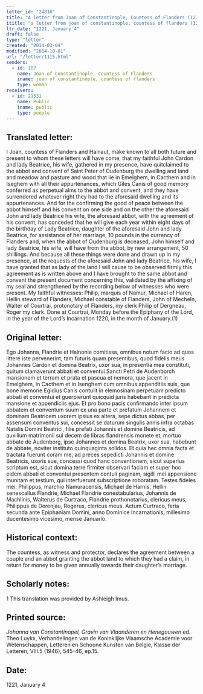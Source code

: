 ```yaml
---
letter_id: "24816"
title: "A letter from Joan of Constantinople, Countess of Flanders (1221, January 4)"
ititle: "a letter from joan of constantinople, countess of flanders (1221, january 4)"
ltr_date: "1221, January 4"
draft: false
type: "letter"
created: "2014-03-04"
modified: "2014-10-01"
url: "/letter/1115.html"
senders:
  - id: 107
    name: Joan of Constantinople, Countess of Flanders
    iname: joan of constantinople, countess of flanders
    type: woman
receivers:
  - id: 21531
    name: Public
    iname: public
    type: people
---
```

<h2> Translated letter:</h2>I Joan, countess of Flanders and Hainaut, make known to all both future and present to whom these letters will have come, that my faithful John Cardon and lady Beatrice, his wife, gathered in my presence, have quitclaimed to the abbot and convent of Saint Peter of Oudenburg the dwelling and land and meadow and pasture and wood that lie in Emelghem, in Cacthem and in Iseghem with all their appurtenances, which Giles Canis of good memory conferred as perpetual alms to the abbot and convent, and they have surrendered whatever right they had to the aforesaid dwelling and its appurtenances.  And for the confirming the good of peace between the abbot himself and his convent on one side and on the other the aforesaid John and lady Beatrice his wife, the aforesaid abbot, with the agreement of his convent, has conceded that he will give each year within eight days of the birthday of Lady Beatrice, daughter of the aforesaid John and lady Beatrice, for assistance of her marriage, 10 pounds in the currency of Flanders and, when the abbot of Oudenburg is deceased, John himself and lady Beatrice, his wife, will have from the abbot, by new arrangement, 50 shillings.
	And because all these things were done and drawn up in my presence, at the requests of the aforesaid John and lady Beatrice, his wife, I have granted that as lady of the land I will cause to be observed firmly this agreement as is written above and I have brought to the same abbot and convent the present document concerning this, validated by the affixing of my seal and strengthened by the recording below of witnesses who were present.  My faithful witnesses:  Philip, marquis of Namur, Michael of Haren, Hellin steward of Flanders, Michael constable of Flanders, John of Mecheln, Walter of Courtrai, protonotary of Flanders, my clerk Philip of Dergneau, Roger my clerk.
	Done at Courtrai, Monday before the Epiphany of the Lord, in the year of the Lord’s Incarnation 1220, in the month of January.(1)
<h2 class="mt-4"> Original letter:</h2>Ego Johanna, Flandrie et Hainonie comitissa, omnibus notum facio ad quos littere iste pervenerint, tam futuris quam presentibus, quod fidelis meus Johannes Cardon et domina Beatrix, uxor sua, in presentia mea constituti, quitum clamaverunt abbati et conventui Sancti Petri de Audenborch mansionem et terram et prata et pascua et nemora, que jacent in Emelghem, in Cacthem et in Isenghem cum omnibus appenditiis suis, que bone memorie Egidius Canis contulit in elemosinam perpetuam predicto abbati et conventui et guerpierunt quicquid juris habebant in predicta mansione et appendiciis ejus. Et pro bono pacis confirmando inter ipsum abbatem et conventum suum ex una parte et prefatum Johannem et dominam Beatricem uxorem ipsius ex altera, sepe dictus abbas, per assensum conventus sui, concessit se daturum singulis annis infra octabas Natalis Domini Beatrici, filie prefati Johannis et domine Beatricis, ad auxilium matrimonii sui decem de libras flandrensis monete et, mortuo abbate de Audenborg, ipse Johannes et domina Beatrix, uxor sua, habebunt de abbate, noviter instituto quinquaginta solidos.
Et quia hec omnia facta et tractata  fuerunt coram me, ad preces sepedicti Johannis et domine Beatricis, uxoris sue, concessi quod hanc conventionem, sicut superius scriptum est, sicut domina terre firmiter observari faciam et super hoc eidem abbati et conventui presentem contuli paginam, sigilli mei appensione munitam et testium, qui interfuerunt subscriptione roboratam. Testes fideles mei: Philippus, marchio Namuracensis, Michael de Harnis, Hellin senescallus Flandrie, Michael Flandrie conestabularius, Johannis de Machlinis, Walterus de Curtraco, Flandrie prothonotarius, clericus meus, Philippus de Derenjau, Rogerus, clericus meus.
Actum Curtraco, feria secunda ante Epiphaniam Domini, anno Dominice Incarnationis, millesimo ducentesimo vicesimo, mense Januario.
<h2 class="mt-4"> Historical context:</h2>The countess, as witness and protector, declares the agreement between a couple and an abbot granting the abbot land to which they had a claim, in return for money to be given annually towards their daughter’s marriage.
<h2 class="mt-4"> Scholarly notes:</h2>1 This translation was provided by Ashleigh Imus.
<h2 class="mt-4"> Printed source:</h2><p><em>Johanna van Constantinopel, Gravin van Vlaanderen en Henegouwen</em> ed. Theo Luykx, Verhandelingen van de Koninklijke Vlaamsche Academie voor Wetenschappen, Letteren en Schoone Kunsten van Belgie, Klasse der Letteren, VIII.5 (1946), 545-46, ep.15.</p><h2 class="mt-4"> Date:</h2>1221, January 4
